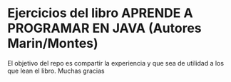 # Ejercicios del libro APRENDE A PROGRAMAR EN JAVA    (Autores Marin/Montes)
El objetivo del repo es compartir la experiencia y que sea de utilidad a los que lean el libro.
Muchas gracias
